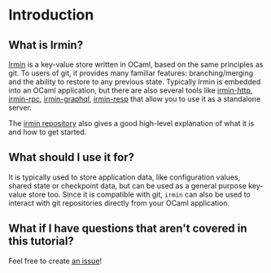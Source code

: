 # Introduction

## What is Irmin?

[Irmin](https://github.com/mirage/irmin) is a key-value store written in OCaml, based on the same principles as git. To users of git, it provides many familiar features: branching/merging and the ability to restore to any previous state. Typically Irmin is embedded into an OCaml application, but there are also several tools like [irmin-http](https://github.com/mirage/irmin), [irmin-rpc](https://github.com/zshipko/irmin-rpc), [irmin-graphql](https://github.com/andreas/irmin-graphql), [irmin-resp](https://github.com/zshipko/irmin-resp) that allow you to use it as a standalone server.

The [irmin repository](https://github.com/mirage/irmin) also gives a good high-level explanation of what it is and how to get started.

## What should I use it for?

It is typically used to store application data, like configuration values, shared state or checkpoint data, but can be used as a general purpose key-value store too. Since it is compatible with git, `irmin` can also be used to interact with git repositories directly from your OCaml application.

## What if I have questions that aren't covered in this tutorial?

Feel free to create [an issue](https://github.com/zshipko/irmin-tutorial)!
